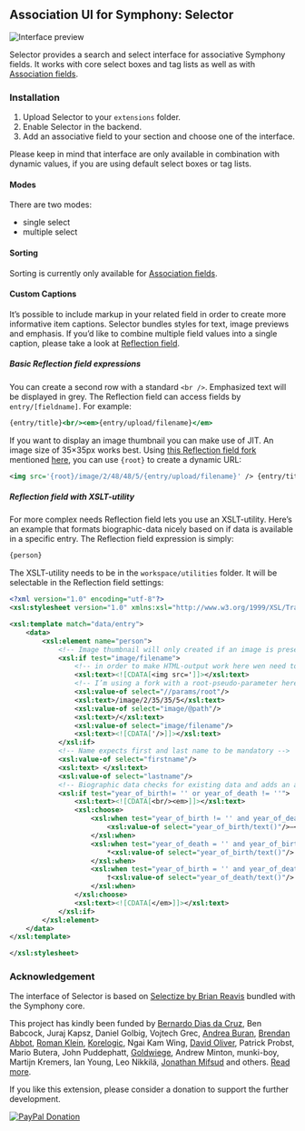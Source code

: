 ## Association UI for Symphony: Selector

![Interface preview](https://cloud.githubusercontent.com/assets/25466/3174581/3520a7de-ebf3-11e3-9907-a0e4b77fce0b.png)

Selector provides a search and select interface for associative Symphony fields. It works with core select boxes and tag lists as well as with [Association fields](https://github.com/symphonists/association_field).

### Installation

1. Upload Selector to your `extensions` folder.
2. Enable Selector in the backend.
3. Add an associative field to your section and choose one of the interface.

Please keep in mind that interface are only available in combination with dynamic values, if you are using default select boxes or tag lists.

#### Modes

There are two modes:

- single select
- multiple select

#### Sorting

Sorting is currently only available for [Association fields](https://github.com/symphonists/association_field).

#### Custom Captions

It’s possible to include markup in your related field in order to create more informative item captions. Selector bundles styles for text, image previews and emphasis. If you’d like to combine multiple field values into a single caption, please take a look at [Reflection field](https://github.com/symphonists/reflectionfield).

##### Basic Reflection field expressions

You can create a second row with a standard `<br />`. Emphasized text will be displayed in grey. The Reflection field can access fields by `entry/[fieldname]`. For example:

```xsl
{entry/title}<br/><em>{entry/upload/filename}</em>
```

If you want to display an image thumbnail you can make use of JIT. An image size of 35×35px works best. Using [this Reflection field fork](https://github.com/orchard-studio/reflectionfield/commit/55095a959edee25f6306718302404060dad58cb5) mentioned [here](http://www.getsymphony.com/discuss/thread/106489/4/#position-65), you can use `{root}` to create a dynamic URL:

```xml
<img src='{root}/image/2/48/48/5/{entry/upload/filename}' /> {entry/title}<br/><em>{entry/upload/filename}</em>
```

##### Reflection field with XSLT-utility

For more complex needs Reflection field lets you use an XSLT-utility. Here’s an example that formats biographic-data nicely based on if data is available in a specific entry. The Reflection field expression is simply:

```xml
{person}
```
    
The XSLT-utility needs to be in the `workspace/utilities` folder. It will be selectable in the Reflection field settings:

```xml
<?xml version="1.0" encoding="utf-8"?>
<xsl:stylesheet version="1.0" xmlns:xsl="http://www.w3.org/1999/XSL/Transform">

<xsl:template match="data/entry">
    <data>
        <xsl:element name="person">
            <!-- Image thumbnail will only created if an image is present in the current entry -->
            <xsl:if test="image/filename">
                <!-- in order to make HTML-output work here wen need to warp the code elements in CDATA tags (thanks John :) -->
                <xsl:text><![CDATA[<img src=']]></xsl:text>
                <!-- I’m using a fork with a root-pseudo-parameter here. See https://github.com/animaux/reflectionfield/commit/2d10a65c5f9d0ed59f8c211863808471b90a3376 -->
                <xsl:value-of select="//params/root"/>
                <xsl:text>/image/2/35/35/5</xsl:text>
                <xsl:value-of select="image/@path"/>
                <xsl:text>/</xsl:text>
                <xsl:value-of select="image/filename"/>
                <xsl:text><![CDATA['/>]]></xsl:text>
            </xsl:if>
            <!-- Name expects first and last name to be mandatory -->
            <xsl:value-of select="firstname"/>
            <xsl:text> </xsl:text>
            <xsl:value-of select="lastname"/>
            <!-- Biographic data checks for existing data and adds an asterisk if only date of birth is present, and a cross if only date of death is present -->
            <xsl:if test="year_of_birth!= '' or year_of_death != ''">
                <xsl:text><![CDATA[<br/><em>]]></xsl:text>
                <xsl:choose>
                    <xsl:when test="year_of_birth != '' and year_of_death != ''">
                        <xsl:value-of select="year_of_birth/text()"/>–<xsl:value-of select="year_of_death/text()"/>
                    </xsl:when>
                    <xsl:when test="year_of_death = '' and year_of_birth != ''">
                        *<xsl:value-of select="year_of_birth/text()"/>
                    </xsl:when>
                    <xsl:when test="year_of_birth = '' and year_of_death != ''">
                        †<xsl:value-of select="year_of_death/text()"/>
                    </xsl:when>
                </xsl:choose>
                <xsl:text><![CDATA[</em>]]></xsl:text>
            </xsl:if>
        </xsl:element>
    </data>
</xsl:template>

</xsl:stylesheet>
```

### Acknowledgement

The interface of Selector is based on [Selectize by Brian Reavis](https://github.com/brianreavis/selectize.js) bundled with the Symphony core.

This project has kindly been funded by [Bernardo Dias da Cruz](http://bernardodiasdacruz.com/), Ben Babcock, Juraj Kapsz, Daniel Golbig, Vojtech Grec, [Andrea Buran](http://www.andreaburan.com/), [Brendan Abbot](http://bloodbone.ws/), [Roman Klein](http://romanklein.com), [Korelogic](http://korelogic.co.uk/), Ngai Kam Wing, [David Oliver](http://doliver.co.uk/), Patrick Probst, Mario Butera, John Puddephatt, [Goldwiege](http://www.goldwiege.de/), Andrew Minton, munki-boy, Martijn Kremers, Ian Young, Leo Nikkilä, [Jonathan Mifsud](http://jonmifsud.com/) and others. [Read more](http://www.getsymphony.com/discuss/thread/106489/). 

If you like this extension, please consider a donation to support the further development.

[![PayPal Donation](https://www.paypalobjects.com/en_US/i/btn/btn_donate_LG.gif)](https://www.paypal.com/cgi-bin/webscr?cmd=_s-xclick&hosted_button_id=YAVPERDXP89TC)
